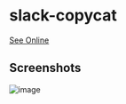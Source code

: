 # slack-copycat
[See Online](https://d-forz.github.io/slack-copycat/)

## Screenshots
![image](https://user-images.githubusercontent.com/90451710/182956495-25a4d943-2719-43e4-a9a9-956180673a51.png)
